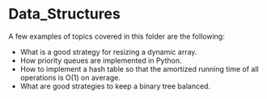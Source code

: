 # Data_Structures

A few examples of topics covered in this folder are the following:

* What is a good strategy for resizing a dynamic array.
* How priority queues are implemented in Python.
* How to implement a hash table so that the amortized running time of all operations is O(1) on average.
* What are good strategies to keep a binary tree balanced.
